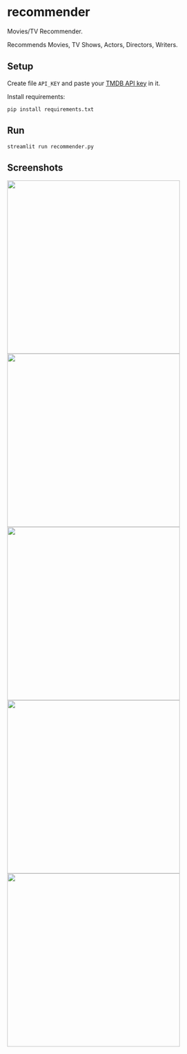 # recommender
Movies/TV Recommender.

Recommends Movies, TV Shows, Actors, Directors, Writers.

## Setup

Create file `API_KEY` and paste your [TMDB API key](https://www.themoviedb.org/settings/api) in it.

Install requirements:
```shell
pip install requirements.txt
```

## Run
```shell
streamlit run recommender.py
```

## Screenshots

<img src="/images/screen1.png" width="400" />
<img src="/images/screen2.png" width="400" />
<img src="/images/screen3.png" width="400" />
<img src="/images/screen4.png" width="400" />
<img src="/images/screen5.png" width="400" />